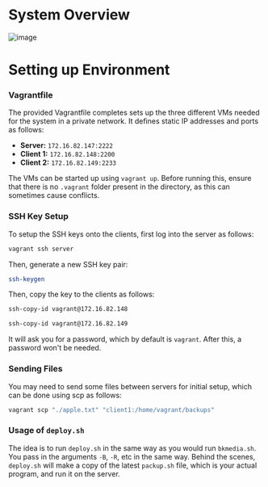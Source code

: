 # System Overview

![image](https://github.com/MuhammadKhanRavl/bkmedia/assets/142044230/95fb35cb-5c4f-437d-a28e-b837f19ffd20)


# Setting up Environment 

### Vagrantfile

The provided Vagrantfile completes sets up the three different VMs needed for the system in a private network. It defines static IP addresses and ports as follows:
- **Server:** `172.16.82.147:2222`
- **Client 1:** `172.16.82.148:2200`
- **Client 2:** `172.16.82.149:2233`

The VMs can be started up using `vagrant up`. Before running this, ensure that there is no `.vagrant` folder present in the directory, as this can sometimes cause conflicts. 


### SSH Key Setup

To setup the SSH keys onto the clients, first log into the server as follows:

```bash
vagrant ssh server
```

Then, generate a new SSH key pair:

```bash
ssh-keygen
```

Then, copy the key to the clients as follows:

```bash
ssh-copy-id vagrant@172.16.82.148
```

```bash
ssh-copy-id vagrant@172.16.82.149
```

It will ask you for a password, which by default is `vagrant`. After this, a password won't be needed. 


### Sending Files

You may need to send some files between servers for initial setup, which can be done using scp as follows:

```bash
vagrant scp "./apple.txt" "client1:/home/vagrant/backups"
```


### Usage of `deploy.sh`

The idea is to run `deploy.sh` in the same way as you would run `bkmedia.sh`. You pass in the arguments `-B`, `-R`, etc in the same way. Behind the scenes, `deploy.sh` will make a copy of the latest `packup.sh` file, which is your actual program, and run it on the server. 


